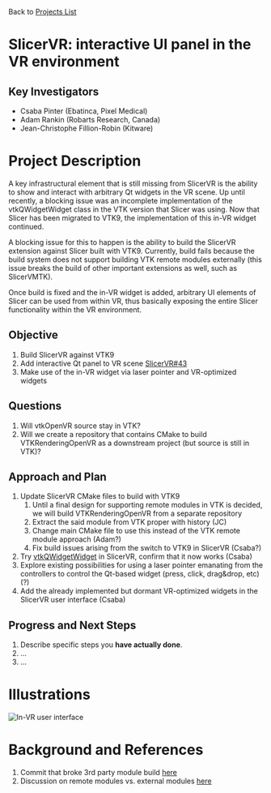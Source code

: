 Back to [Projects List](../../README.md#ProjectsList)

# SlicerVR: interactive UI panel in the VR environment

## Key Investigators

- Csaba Pinter (Ebatinca, Pixel Medical)
- Adam Rankin (Robarts Research, Canada)
- Jean-Christophe Fillion-Robin (Kitware)

# Project Description

<!-- Add a short paragraph describing the project. -->

A key infrastructural element that is still missing from SlicerVR is the ability to show and interact with arbitrary Qt widgets in the VR scene. Up until recently, a blocking issue was an incomplete implementation of the vtkQWidgetWidget class in the VTK version that Slicer was using. Now that Slicer has been migrated to VTK9, the implementation of this in-VR widget continued.

A blocking issue for this to happen is the ability to build the SlicerVR extension against Slicer built with VTK9. Currently, build fails because the build system does not support building VTK remote modules externally (this issue breaks the build of other important extensions as well, such as SlicerVMTK).

Once build is fixed and the in-VR widget is added, arbitrary UI elements of Slicer can be used from within VR, thus basically exposing the entire Slicer functionality within the VR environment.

## Objective

<!-- Describe here WHAT you would like to achieve (what you will have as end result). -->

1. Build SlicerVR against VTK9
1. Add interactive Qt panel to VR scene [SlicerVR#43](https://github.com/KitwareMedical/SlicerVirtualReality/issues/43)
1. Make use of the in-VR widget via laser pointer and VR-optimized widgets

## Questions

1. Will vtkOpenVR source stay in VTK?
2. Will we create a repository that contains CMake to build VTKRenderingOpenVR as a downstream project (but source is still in VTK)?

## Approach and Plan

<!-- Describe here HOW you would like to achieve the objectives stated above. -->

1. Update SlicerVR CMake files to build with VTK9
    1. Until a final design for supporting remote modules in VTK is decided, we will build VTKRenderingOpenVR from a separate repository
    1. Extract the said module from VTK proper with history (JC)
    1. Change main CMake file to use this instead of the VTK remote module approach (Adam?)
    1. Fix build issues arising from the switch to VTK9 in SlicerVR (Csaba?)
1. Try [vtkQWidgetWidget](https://vtk.org/doc/nightly/html/classvtkQWidgetWidget.html) in SlicerVR, confirm that it now works (Csaba)
1. Explore existing possibilities for using a laser pointer emanating from the controllers to control the Qt-based widget (press, click, drag&drop, etc) (?)
1. Add the already implemented but dormant VR-optimized widgets in the SlicerVR user interface (Csaba)

## Progress and Next Steps

<!-- Update this section as you make progress, describing of what you have ACTUALLY DONE. If there are specific steps that you could not complete then you can describe them here, too. -->

1. Describe specific steps you **have actually done**.
1. ...
1. ...

# Illustrations

![In-VR user interface](https://spie.org/Images/Graphics/Newsroom/2019articles/Crime-920.jpg)

<!-- Add pictures and links to videos that demonstrate what has been accomplished.
![Description of picture](Example2.jpg)
![Some more images](Example2.jpg)
-->

# Background and References

1. Commit that broke 3rd party module build [here](https://gitlab.kitware.com/vtk/vtk/-/commit/140f8d8bcd85cedd7ac996c806f984add70bb11d)
2. Discussion on remote modules vs. external modules [here](https://discourse.vtk.org/t/remote-modules-vs-external-modules/2003)

